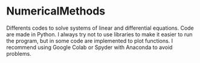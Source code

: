 # NumericalMethods
Differents codes to solve systems of linear and differential equations. Code are made in Python.
I always try not to use libraries to make it easier to run the program, but in some code
are implemented to plot functions. I recommend using Google Colab or Spyder with Anaconda to avoid problems.
